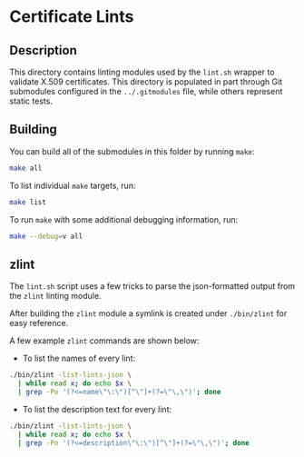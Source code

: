 # Certificate Lints


## Description
This directory contains linting modules used by the ```lint.sh``` wrapper to validate X.509 certificates.
This directory is populated in part through Git submodules configured in the ```../.gitmodules``` file, while others represent static tests.


## Building
You can build all of the submodules in this folder by running ```make```:
```bash
make all
```

To list individual ```make``` targets, run:
```bash
make list
```

To run ```make``` with some additional debugging information, run:
```bash
make --debug=v all
```


## zlint
The ```lint.sh``` script uses a few tricks to parse the json-formatted output from the ```zlint``` linting module.

After building the ```zlint``` module a symlink is created under ```./bin/zlint``` for easy reference.

A few example ```zlint``` commands are shown below:

- To list the names of every lint:
```bash
./bin/zlint -list-lints-json \
  | while read x; do echo $x \
  | grep -Po '(?<=name\"\:\")[^\"]+(?=\"\,\")'; done
```

- To list the description text for every lint:
```bash
./bin/zlint -list-lints-json \
  | while read x; do echo $x \
  | grep -Po '(?<=description\"\:\")[^\"]+(?=\"\,\")'; done
```
